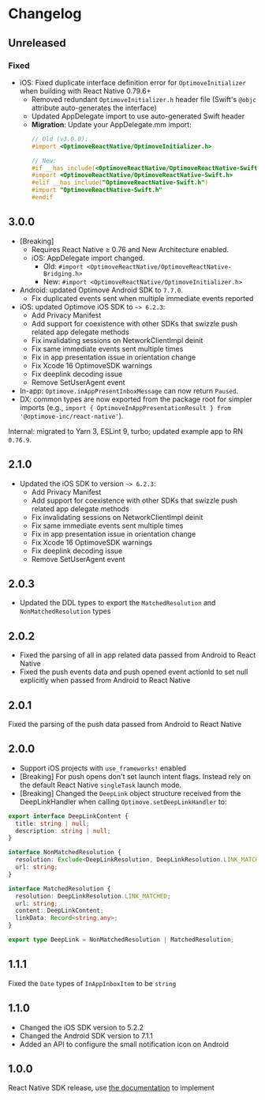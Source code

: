 # Changelog

## Unreleased

### Fixed
- iOS: Fixed duplicate interface definition error for `OptimoveInitializer` when building with React Native 0.79.6+
  - Removed redundant `OptimoveInitializer.h` header file (Swift's `@objc` attribute auto-generates the interface)
  - Updated AppDelegate import to use auto-generated Swift header
  - **Migration**: Update your AppDelegate.mm import:
    ```objective-c
    // Old (v3.0.0):
    #import <OptimoveReactNative/OptimoveInitializer.h>
    
    // New:
    #if __has_include(<OptimoveReactNative/OptimoveReactNative-Swift.h>)
    #import <OptimoveReactNative/OptimoveReactNative-Swift.h>
    #elif __has_include("OptimoveReactNative-Swift.h")
    #import "OptimoveReactNative-Swift.h"
    #endif
    ```

## 3.0.0

- [Breaking]
  - Requires React Native ≥ 0.76 and New Architecture enabled.
  - iOS: AppDelegate import changed.
    - Old: `#import <OptimoveReactNative/OptimoveReactNative-Bridging.h>`
    - New: `#import <OptimoveReactNative/OptimoveInitializer.h>`
- Android: updated Optimove Android SDK to `7.7.0`.
  - Fix duplicated events sent when multiple immediate events reported
- iOS: updated Optimove iOS SDK to `~> 6.2.3`:
  - Add Privacy Manifest
  - Add support for coexistence with other SDKs that swizzle push related app delegate methods
  - Fix invalidating sessions on NetworkClientImpl deinit
  - Fix same immediate events sent multiple times
  - Fix in app presentation issue in orientation change
  - Fix Xcode 16 OptimoveSDK warnings
  - Fix deeplink decoding issue
  - Remove SetUserAgent event
- In-app: `Optimove.inAppPresentInboxMessage` can now return `Paused`.
- DX: common types are now exported from the package root for simpler imports (e.g., `import { OptimoveInAppPresentationResult } from '@optimove-inc/react-native'`).

Internal: migrated to Yarn 3, ESLint 9, turbo; updated example app to RN `0.76.9`.

## 2.1.0

- Updated the iOS SDK to version `~> 6.2.3`:
  - Add Privacy Manifest
  - Add support for coexistence with other SDKs that swizzle push related app delegate methods
  - Fix invalidating sessions on NetworkClientImpl deinit
  - Fix same immediate events sent multiple times
  - Fix in app presentation issue in orientation change
  - Fix Xcode 16 OptimoveSDK warnings
  - Fix deeplink decoding issue
  - Remove SetUserAgent event

## 2.0.3

- Updated the DDL types to export the `MatchedResolution` and `NonMatchedResolution` types

## 2.0.2

- Fixed the parsing of all in app related data passed from Android to React Native
- Fixed the push events data and push opened event actionId to set null explicitly when passed from Android to React Native

## 2.0.1

Fixed the parsing of the push data passed from Android to React Native

## 2.0.0

- Support iOS projects with `use_frameworks!` enabled
- [Breaking] For push opens don't set launch intent flags. Instead rely on the default React Native `singleTask` launch mode.
- [Breaking] Changed the ```DeepLink``` object structure received from the DeepLinkHandler when calling ```Optimove.setDeepLinkHandler``` to:

```typescript
export interface DeepLinkContent {
  title: string | null;
  description: string | null;
}

interface NonMatchedResolution {
  resolution: Exclude<DeepLinkResolution, DeepLinkResolution.LINK_MATCHED>;
  url: string;
}

interface MatchedResolution {
  resolution: DeepLinkResolution.LINK_MATCHED;
  url: string;
  content: DeepLinkContent;
  linkData: Record<string,any>;
}

export type DeepLink = NonMatchedResolution | MatchedResolution;
```

## 1.1.1

Fixed the ```Date``` types of ```InAppInboxItem``` to be ```string```

## 1.1.0

- Changed the iOS SDK version to 5.2.2
- Changed the Android SDK version to 7.1.1
- Added an API to configure the small notification icon on Android

## 1.0.0

React Native SDK release, use [the documentation](https://github.com/optimove-tech/Optimove-SDK-React-Native/blob/main/README.md) to implement

